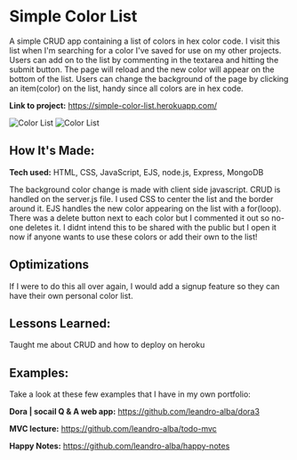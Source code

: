# Simple Color List
A simple CRUD app containing a list of colors in hex color code. I visit this list when I'm searching for a color I've saved for use on my other projects. Users can add on to the list by commenting in the textarea and hitting the submit button. The page will reload and the new color will appear on the bottom of the list. Users can change the background of the page by clicking an item(color) on the list, handy since all colors are in hex code.

**Link to project:** https://simple-color-list.herokuapp.com/

![Color List](https://i.ibb.co/BKzvTgX/colorlist01.png)
![Color List](https://i.ibb.co/8NjpvRV/colorlist02.png)

## How It's Made:

**Tech used:** HTML, CSS, JavaScript, EJS, node.js, Express, MongoDB

The background color change is made with client side javascript. CRUD is handled on the server.js file. I used CSS to center the list and the border around it. EJS handles the new color appearing on the list with a for(loop). There was a delete button next to each color but I commented it out so no-one deletes it. I didnt intend this to be shared with the public but I open it now if anyone wants to use these colors or add their own to the list!

## Optimizations

If I were to do this all over again, I would add a signup feature so they can have their own personal color list.

## Lessons Learned:

Taught me about CRUD and how to deploy on heroku

## Examples:
Take a look at these few examples that I have in my own portfolio:

**Dora | socail Q & A web app:** https://github.com/leandro-alba/dora3

**MVC lecture:** https://github.com/leandro-alba/todo-mvc

**Happy Notes:** https://github.com/leandro-alba/happy-notes
